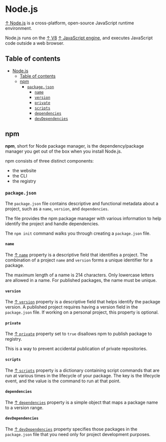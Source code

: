 # Node.js

[↑ Node.js](https://nodejs.org) is a cross-platform, open-source JavaScript runtime environment.

Node.js runs on the [↑ V8](https://en.wikipedia.org/wiki/V8_(JavaScript_engine)) [↑ JavaScript engine](https://en.wikipedia.org/wiki/JavaScript_engine), and executes JavaScript code outside a web browser.

## Table of contents

- [Node.js](#nodejs)
  - [Table of contents](#table-of-contents)
  - [npm](#npm)
    - [`package.json`](#packagejson)
      - [`name`](#name)
      - [`version`](#version)
      - [`private`](#private)
      - [`scripts`](#scripts)
      - [`dependencies`](#dependencies)
      - [`devDependencies`](#devdependencies)

## npm

**npm**, short for Node package manager, is the dependency/package manager you get out of the box when you install Node.js.

npm consists of three distinct components:

- the website
- the CLI
- the registry

### `package.json`

The `package.json` file contains descriptive and functional metadata about a project, such as a `name`, `version`, and `dependencies`.

The file provides the npm package manager with various information to help identify the project and handle dependencies.

The `npm init` command walks you through creating a `package.json` file.

#### `name`

The [↑ `name`](https://docs.npmjs.com/cli/v10/configuring-npm/package-json#name) property is a descriptive field that identifies a project. The combination of a project `name` and `version` forms a unique identifier for a package.

The maximum length of a name is 214 characters. Only lowercase letters are allowed in a name. For published packages, the name must be unique.

#### `version`

The [↑ `version`](https://docs.npmjs.com/cli/v10/configuring-npm/package-json#version) property is a descriptive field that helps identify the package version. A published project requires having a version field in the `package.json` file. If working on a personal project, this property is optional.

#### `private`

The [↑ `private`](https://docs.npmjs.com/cli/v10/configuring-npm/package-json#private) property set to `true` disallows npm to publish package to registry.

This is a way to prevent accidental publication of private repositories.

#### `scripts`

The [↑ `scripts`](https://docs.npmjs.com/cli/v10/using-npm/scripts) property is a dictionary containing script commands that are run at various times in the lifecycle of your package. The key is the lifecycle event, and the value is the command to run at that point.

#### `dependencies`

The [↑ `dependencies`](https://docs.npmjs.com/cli/v10/configuring-npm/package-json#dependencies ) property is a simple object that maps a package name to a version range.

#### `devDependencies`

The [↑ `devDependencies`](https://docs.npmjs.com/cli/v10/configuring-npm/package-json#devdependencies) property specifies those packages in the `package.json` file that you need only for project development purposes.
